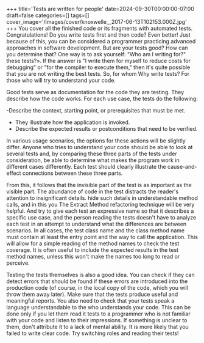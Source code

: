 +++
title='Tests are written for people'
date=2024-09-30T00:00:00-07:00
draft=false
categories=[]
tags=[]
cover_image='/images/cover/knoxwelle__2017-06-13T102153.000Z.jpg'
+++
You cover all the finished code or its fragments with automated tests. Congratulations! Do you write tests first and then code? Even better! Just because of this, you can be considered a programmer practicing advanced approaches in software development. But are your tests good? How can you determine that? One way is to ask yourself: "Who am I writing for?"
these tests?». If the answer is "I write them for myself to reduce costs
for debugging" or "for the compiler to execute them," then it's quite possible that you are not writing the best tests. So, for whom
Why write tests? For those who will try to understand your code.

Good tests serve as documentation for the code they are testing. They describe how the code works. For each use case, the tests do the following:

-Describe the context, starting point, or prerequisites that must be met.
- They illustrate how the application is invoked.
- Describe the expected results or postconditions that need to be verified.

In various usage scenarios, the options for these actions will be slightly
differ. Anyone who tries to understand your code should be able to
look at several tests and, by comparing these three parts of the tests under consideration, be able to determine what makes the program work in different cases
differently. Each test should clearly illustrate the cause-and-effect
connections between these three parts.

From this, it follows that the invisible part of the test is as important as the visible part. The abundance of code in the test distracts the reader's attention to insignificant details.
hide such details in understandable method calls, and in this you
The Extract Method refactoring technique will be very helpful. And try to give each test an expressive name so that it describes a specific use case, and the person reading the tests doesn't have to
analyze each test in an attempt to understand what the differences are
between scenarios. In all cases, the test class name and the class method name must contain at least the entry point and the way to call the application. This will allow for a simple reading of the method names to check the test coverage. It is often useful to include the expected results in the test method names, unless
this won't make the names too long to read or perceive.

Testing the tests themselves is also a good idea. You can check if they can
detect errors that should be found if these errors are introduced into the production code (of course, in the local copy of the code, which
you will throw them away later). Make sure that the tests produce useful and meaningful reports. You also need to check that your tests speak a language understandable to the
who understands your code. This can be done only if you let them read it
tests to a programmer who is not familiar with your code and listen to their impressions. If something is unclear to them, don't attribute it to a lack of mental ability. It is more likely that you failed to write clear code. Try switching roles and reading their tests!